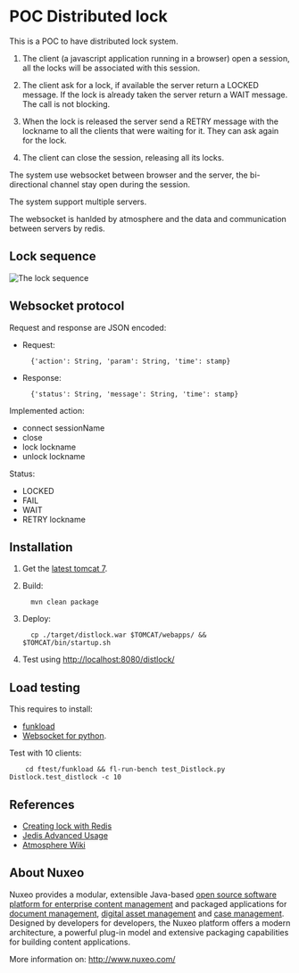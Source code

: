 # POC Distributed lock


This is a POC to have distributed lock system.

1. The client (a javascript application running in a browser) open a
   session, all the locks will be associated with this session.
  
2. The client ask for a lock, if available the server return a LOCKED
   message. If the lock is already taken the server return a WAIT
   message. The call is not blocking.
   
3. When the lock is released the server send a RETRY message with the
   lockname to all the clients that were waiting for it. They can 
   ask again for the lock.

4. The client can close the session, releasing all its locks.


The system use websocket between browser and the server, the
bi-directional channel stay open during the session.

The system support multiple servers.

The websocket is hanlded by atmosphere and the data and
communication between servers by redis.

## Lock sequence

![The lock sequence](./distlock/master/lock-sequence.png)

## Websocket protocol
Request and response are JSON encoded:

- Request:

        {'action': String, 'param': String, 'time': stamp}


- Response: 

        {'status': String, 'message': String, 'time': stamp}

Implemented action:

- connect sessionName
- close
- lock lockname
- unlock lockname
   
Status:

- LOCKED
- FAIL
- WAIT
- RETRY lockname


## Installation

1. Get the [latest tomcat 7](http://tomcat.apache.org/download-70.cgi).
2. Build:

         mvn clean package
     
3. Deploy:

         cp ./target/distlock.war $TOMCAT/webapps/ && $TOMCAT/bin/startup.sh

4. Test using [http://localhost:8080/distlock/](http://localhost:8080/distlock/)

      

## Load testing

This requires to install:

- [funkload](http://funkload.nuxeo.com/install.html) 
- [Websocket for python](https://github.com/Lawouach/WebSocket-for-Python.git).

Test with 10 clients:

        cd ftest/funkload && fl-run-bench test_Distlock.py Distlock.test_distlock -c 10


## References

- [Creating lock with Redis](http://dr-josiah.blogspot.fr/2012/01/creating-lock-with-redis.html)
- [Jedis Advanced Usage](https://github.com/xetorthio/jedis/wiki/AdvancedUsage)
- [Atmosphere Wiki](https://github.com/Atmosphere/atmosphere/wiki)



## About Nuxeo

Nuxeo provides a modular, extensible Java-based [open source software platform for enterprise content management](http://www.nuxeo.com/en/products/ep) and packaged applications for [document management](http://www.nuxeo.com/en/products/document-management), [digital asset management](http://www.nuxeo.com/en/products/dam) and [case management](http://www.nuxeo.com/en/products/case-management). Designed by developers for developers, the Nuxeo platform offers a modern architecture, a powerful plug-in model and extensive packaging capabilities for building content applications.

More information on: <http://www.nuxeo.com/>
